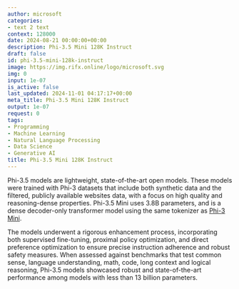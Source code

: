 ```yaml
---
author: microsoft
categories:
- text 2 text
context: 128000
date: 2024-08-21 00:00:00+00:00
description: Phi-3.5 Mini 128K Instruct
draft: false
id: phi-3.5-mini-128k-instruct
image: https://img.rifx.online/logo/microsoft.svg
img: 0
input: 1e-07
is_active: false
last_updated: 2024-11-01 04:17:17+00:00
meta_title: Phi-3.5 Mini 128K Instruct
output: 1e-07
request: 0
tags:
- Programming
- Machine Learning
- Natural Language Processing
- Data Science
- Generative AI
title: Phi-3.5 Mini 128K Instruct
---
```
















Phi-3.5 models are lightweight, state-of-the-art open models. These models were trained with Phi-3 datasets that include both synthetic data and the filtered, publicly available websites data, with a focus on high quality and reasoning-dense properties. Phi-3.5 Mini uses 3.8B parameters, and is a dense decoder-only transformer model using the same tokenizer as [Phi-3 Mini](/microsoft/phi-3-mini-128k-instruct).

The models underwent a rigorous enhancement process, incorporating both supervised fine-tuning, proximal policy optimization, and direct preference optimization to ensure precise instruction adherence and robust safety measures. When assessed against benchmarks that test common sense, language understanding, math, code, long context and logical reasoning, Phi-3.5 models showcased robust and state-of-the-art performance among models with less than 13 billion parameters.


